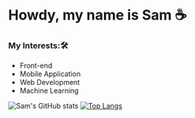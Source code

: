 # Howdy, my name is Sam ☕️

### My Interests:🛠
+ Front-end
+ Mobile Application
+ Web Development
+ Machine Learning

![Sam's GitHub stats](https://github-readme-stats.vercel.app/api?username=samuelj1323&show_icons=true&theme=dark)
[![Top Langs](https://github-readme-stats.vercel.app/api/top-langs/?username=samuelj1323&layout=compact&theme=dark)](https://github.com/anuraghazra/github-readme-stats)
